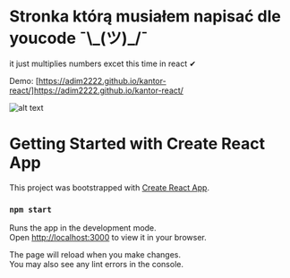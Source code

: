 # Stronka którą musiałem napisać dle youcode ¯\\\_(ツ)_/¯

it just multiplies numbers excet this time in react ✔

Demo: [https://adim2222.github.io/kantor-react/]https://adim2222.github.io/kantor-react/

![alt text](https://cdn.discordapp.com/attachments/1175158922357768314/1187776693067329566/image.png?ex=65981e3f&is=6585a93f&hm=af0c4e5ed1f1ae027efc11f6e60b1398a4feb1910f754f1a2b07e39eeccadcbf&)

# Getting Started with Create React App

This project was bootstrapped with [Create React App](https://github.com/facebook/create-react-app).

### `npm start`

Runs the app in the development mode.\
Open [http://localhost:3000](http://localhost:3000) to view it in your browser.

The page will reload when you make changes.\
You may also see any lint errors in the console.
